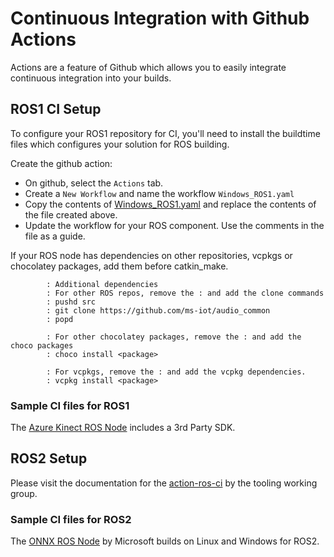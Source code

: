 # Continuous Integration with Github Actions

Actions are a feature of Github which allows you to easily integrate continuous integration into your builds.

## ROS1 CI Setup

To configure your ROS1 repository for CI, you'll need to install the buildtime files which configures your solution for ROS building. 

Create the github action:

* On github, select the `Actions` tab.
* Create a `New Workflow` and name the workflow `Windows_ROS1.yaml`
* Copy the contents of [Windows_ROS1.yaml](ros1_workflow.md) and replace the contents of the file created above.
* Update the workflow for your ROS component. Use the comments in the file as a guide.

If your ROS node has dependencies on other repositories, vcpkgs or chocolatey packages, add them before catkin_make.

``` batch
        : Additional dependencies
        : For other ROS repos, remove the : and add the clone commands
        : pushd src
        : git clone https://github.com/ms-iot/audio_common
        : popd

        : For other chocolatey packages, remove the : and add the choco packages
        : choco install <package>

        : For vcpkgs, remove the : and add the vcpkg dependencies.
        : vcpkg install <package>
```

### Sample CI files for ROS1

The [Azure Kinect ROS Node](https://github.com/microsoft/Azure_Kinect_ROS_Driver/blob/melodic/.github/workflows/main.yml) includes a 3rd Party SDK.

## ROS2 Setup

Please visit the documentation for the [action-ros-ci](https://github.com/ros-tooling/action-ros-ci) by the tooling working group.

### Sample CI files for ROS2

The [ONNX ROS Node](https://github.com/ms-iot/ros_msft_onnx/.github/workflows/ci.yml) by Microsoft builds on Linux and Windows for ROS2.
